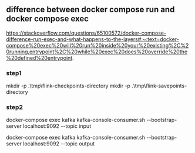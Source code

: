 ## difference between docker compose run and docker compose exec
https://stackoverflow.com/questions/65100572/docker-compose-difference-run-exec-and-what-happens-to-the-layers#:~:text=docker-compose%20exec%20will%20run%20inside%20your%20existing%2C%20running,entrypoint%2C%20while%20exec%20does%20override%20the%20defined%20entrypoint.


### step1
 mkdir -p .\tmp\flink-checkpoints-directory
 mkdir -p  .\tmp\flink-savepoints-directory

 ### step2
 docker-compose exec kafka kafka-console-consumer.sh --bootstrap-server localhost:9092 --topic input

 docker-compose exec kafka kafka-console-consumer.sh --bootstrap-server localhost:9092 --topic output